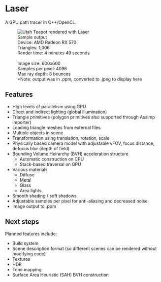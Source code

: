 # Laser
A GPU path tracer in C++/OpenCL.
<figure>
    <img src="https://github.com/oliverbaileysmith/Laser/assets/64656218/aa96ca77-7c78-4abc-8794-6c88170b0795"
         alt="Utah Teapot rendered with Laser">
	<br>
    <figcaption>
		Sample output<br>
		Device: AMD Radeon RX 570<br>
		Triangles: 1,006<br>
		Render time: 4 minutes 49 seconds<br><br>
		Image size: 600x600<br>
		Samples per pixel: 4096<br>
		Max ray depth: 8 bounces<br>
		*Note: output was in .ppm, converted to .jpeg to display here
	</figcaption>
</figure>

## Features
- High levels of parallelism using GPU
- Direct and indirect lighting (global illumination)
- Triangle primitives (polygon primitives also supported through Assimp importer)
- Loading triangle meshes from external files
- Multiple objects in scene
- Transformation using translation, rotation, scale
- Physically based camera model with adjustable vFOV, focus distance, defocus blur (depth of field)
- Bounding Volume Heirarchy (BVH) acceleration structure
  - Automatic construction on CPU
  - Stack-based traversal on GPU
- Various materials
  - Diffuse
  - Metal
  - Glass
  - Area lights
- Smooth shading / soft shadows
- Adjustable samples per pixel for anti-aliasing and decreased noise
- Image output to .ppm

## Next steps
Planned features include:
- Build system
- Scene description format (so different scenes can be rendered without modifying code)
- Textures
- HDR
- Tone mapping
- Surface Area Heuristic (SAH) BVH construction
